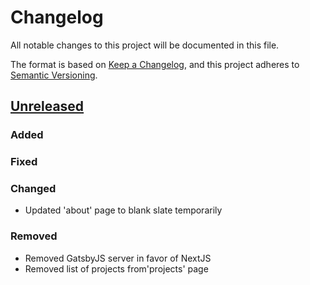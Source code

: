 # Changelog

All notable changes to this project will be documented in this file.

The format is based on [Keep a Changelog](https://keepachangelog.com/en/1.1.0/),
and this project adheres to [Semantic Versioning](https://semver.org/spec/v2.0.0.html).

## [Unreleased]

### Added


### Fixed


### Changed

- Updated 'about' page to blank slate temporarily

### Removed

- Removed GatsbyJS server in favor of NextJS
- Removed list of projects from'projects' page

[unreleased]: https://github.com/inadayrome/inadayrome.github.io/compare/v0.1.0...HEAD
